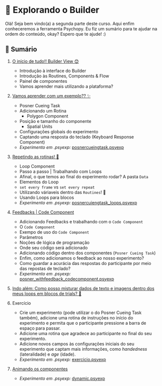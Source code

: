 # 🏡 Explorando o Builder
Olá! Seja bem vindo(a) a segunda parte deste curso. Aqui enfim conheceremos a ferramenta Psychopy. Eu fiz um sumário para te ajudar na ordem do conteúdo, okay? Espero que te ajude! :)

## :blue_heart: Sumário
1. [O início de tudo!! Builder View 😊](1.oBuilder.md) <br>
    - Introdução à interface do Builder 
    - Introdução às Routines, Components & Flow
    - Painel de componentes
    - Vamos aprender mais utilizando a plataforma?
      
2. [Vamos aprender com um exemplo?? ✨](2.PosnerCueingTask.ipynb)
    - Posner Cueing Task
    - Adicionando um Rotina
        - Polygon Component
    - Posição e tamanho do componente
        - Spatial Units
    - Configurações globais do experimento
    - Captando uma resposta do teclado (Keyboard Response Component)
    - *Experimento em .psyexp:* [posnercueingtask.psyexp](experimentos/posnercueingtask.psyexp)
      
3. [Repetindo as rotinas! 🍨](3.LoopsNoExperimento.md) 
    - Loop Component
    - Passo a passo | Trabalhando com Loops 
    - Afinal, o que temos ao final do experimento rodar? A pasta `Data`
    - Elementos do Loop
    - `set every frame` vs `set every repeat`
    - Utilizando váriaveis dentro das `Routines`! :exploding_head: 
    - Usando Loops para blocos
    - *Experimento em .psyexp:* [posnercuiengtask_loops.psyexp](experimentos/posnercuiengtask_loops.psyexp)
4. [Feedbacks | Code Component](4.CodeComponentFeedbacks.md)
    - Adicionando Feedbacks e trabalhando com o `Code Component`
    - O `Code Component`
    - Exempo de uso do `Code Component`
    - Parâmetros
    - Noções de lógica de programação
    - Onde seu código será adicionado
    - Adicionando código dentro dos componentes (`Posner Cueing Task`)
    - Enfim, como adicionamos o feedback ao nosso experimento?
    - Como guardar a acurácia das respostas do participante por meio das repostas de teclado?
    - *Experimento em .psyexp:* [posner_withfeedback_codecomponent.psyexp](experimentos/posner_withfeedback_codecomponent.psyexp)
5. [Indo além: Como posso misturar dados de texto e imagens dentro dos meus loops em blocos de trials? 🤔](5.indoalem.md)
5. Exercício
    - Crie um experimento (pode utilizar o do Posner Cueing Task também), adicione uma rotina de instruções no início do experimento e permita que o participante pressione a barra de espaço para passar.
    - Adicione uma rotina que agradece ao participante no final do seu experimento.
    - Adicione novos campos às configurações iniciais do seu experimento que captam mais informações, como _handedness_ (lateralidade) e _age_ (idade).
    - *Experimento em .psyexp:* [exercicio.psyexp](experimentos/exercicio.psyexp)
6. [Animando os componentes](6.AnimandoComponentes.md)
    - *Experimento em .psyexp:* [dynamic.psyexp](experimentos/dynamic.psyexp)
